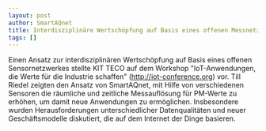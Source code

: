 ```yaml
---
layout: post
author: SmartAQnet
title: Interdisziplinäre Wertschöpfung auf Basis eines offenen Messnetzes
tags: []
---
```

Einen Ansatz zur interdisziplinären Wertschöpfung auf Basis eines offenen Sensornetzwerkes stellte KIT TECO auf dem Workshop "IoT-Anwendungen, die Werte für die Industrie schaffen" (http://iot-conference.org) vor. Till Riedel zeigten den Ansatz von SmartAQnet, mit Hilfe von verschiedenen Sensoren die räumliche und zeitliche Messauflösung für PM-Werte zu erhöhen, um damit neue Anwendungen zu ermöglichen. Insbesondere wurden Herausforderungen unterschiedlicher Datenqualitäten und neuer Geschäftsmodelle diskutiert, die auf dem Internet der Dinge basieren.
